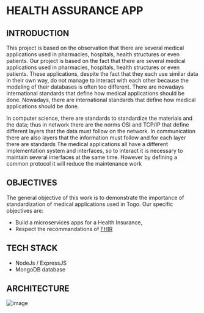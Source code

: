 # HEALTH ASSURANCE APP 

## INTRODUCTION
This project is based on the observation that there are several medical applications used in pharmacies, hospitals, health structures or even patients. Our project is based on the fact that there are several medical applications used in pharmacies, hospitals, health structures or even patients. These applications, despite the fact that they each use similar data in their own way, do not manage to interact with each other because the modeling of their databases is often too different. There are nowadays international standards that define how medical applications should be done. Nowadays, there are international standards that define how medical applications should be done.



In computer science, there are standards to standardize the materials and the data; thus in network there are the norms OSI and TCP/IP that define different layers that the data must follow on the network. In communication there are also layers that the information must follow and for each layer there are standards 
The medical applications all have a different implementation system and interfaces, so to interact it is necessary to maintain several interfaces at the same time. However by defining a common protocol it will reduce the maintenance work 

## OBJECTIVES
The general objective of this work is to demonstrate the importance of standardization of medical applications used in Togo.
 Our specific objectives are:
- Build a microservices apps for a Health Insurance,
- Respect the recommandations of [FHIR](https://build.fhir.org/http.html)



## TECH STACK
- NodeJs / ExpressJS
- MongoDB database


## ARCHITECTURE
![image](https://user-images.githubusercontent.com/47268786/197600972-79ff2e23-0461-4679-9c47-e79068be9cef.png)

